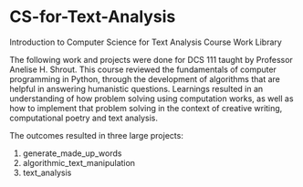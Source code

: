 # CS-for-Text-Analysis
Introduction to Computer Science for Text Analysis Course Work Library

The following work and projects were done for DCS 111 taught by Professor Anelise H. Shrout. This course reviewed the fundamentals of computer programming in Python, through the development of algorithms that are helpful in answering humanistic questions. Learnings resulted in an understanding of how problem solving using computation works, as well as how to implement that problem solving in the context of creative writing, computational poetry and text analysis.

The outcomes resulted in three large projects:
1) generate_made_up_words
2) algorithmic_text_manipulation
3) text_analysis
